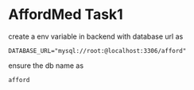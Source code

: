 # AffordMed Task1

create a env variable in backend with database url as 


```
DATABASE_URL="mysql://root:@localhost:3306/afford"
```

ensure the db name as

```
afford
```
